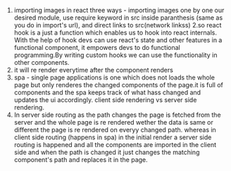 1. importing images in react three ways - importing images one by one our desired module, use require keyword in src inside paranthesis (same as you do in import's url), and direct links to src(network linkss)
2.so react hook is a just a function which enables us to hook into react internals. With the help of hook devs can use react's state and other features in a functional component, it empowers devs to do functional programming.By writing custom hooks we can use the functionality in other components.
3. it will re render everytime after the  component renders 
4. spa - single page applications is one which does not loads the whole page but only renderes the changed components of the page.it is full of components and the spa keeps track of what hass changed and updates the ui accordingly. client side rendering vs server side rendering.
5. In server side routing as  the path changes the page is fetched from the server and the whole page is re rendered wether the data is same or different the page is re rendered on everyy changed path. whereas in client side routing (happens in spa) in the initial render a server side routing is happened and all the components are imported in the client side and when the path is changed it just changes the matching component's path and replaces it in the page.
